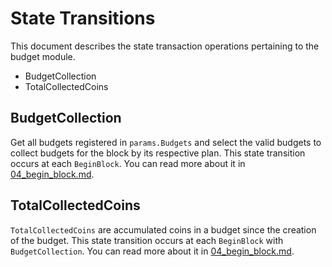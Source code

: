 <!-- order: 3 -->

# State Transitions

This document describes the state transaction operations pertaining to the budget module.

- BudgetCollection
- TotalCollectedCoins
## BudgetCollection

Get all budgets registered in `params.Budgets` and select the valid budgets to collect budgets for the block by its respective plan.
This state transition occurs at each `BeginBlock`. You can read more about it in [04_begin_block.md](04_begin_block.md).

## TotalCollectedCoins

`TotalCollectedCoins` are accumulated coins in a budget since the creation of the budget.
This state transition occurs at each `BeginBlock` with `BudgetCollection`. You can read more about it in [04_begin_block.md](04_begin_block.md).
